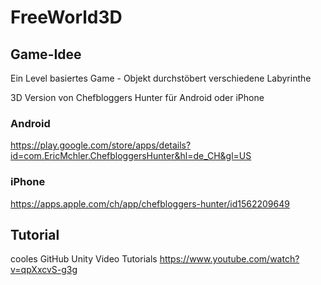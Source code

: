 # FreeWorld3D

## Game-Idee
Ein Level basiertes Game - Objekt durchstöbert verschiedene Labyrinthe

3D Version von Chefbloggers Hunter für Android oder iPhone

### Android
https://play.google.com/store/apps/details?id=com.EricMchler.ChefbloggersHunter&hl=de_CH&gl=US

### iPhone
https://apps.apple.com/ch/app/chefbloggers-hunter/id1562209649

## Tutorial
cooles GitHub Unity Video Tutorials
https://www.youtube.com/watch?v=qpXxcvS-g3g